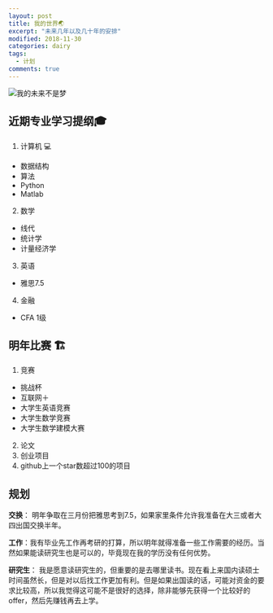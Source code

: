 ```yaml
---
layout: post
title: 我的世界🌏
excerpt: "未来几年以及几十年的安排"
modified: 2018-11-30
categories: dairy
tags: 
  - 计划
comments: true
---
```

![我的未来不是梦](https://images.unsplash.com/photo-1531424820718-061c5b72699f?ixlib=rb-0.3.5&ixid=eyJhcHBfaWQiOjEyMDd9&s=2674805603173a8f889d1b72e4a6d0b2&auto=format&fit=crop&w=1350&q=80)

## 近期专业学习提纲🎓

1. 计算机 💻
  - 数据结构
  - 算法
  - Python
  - Matlab
2. 数学
  - 线代
  - 统计学
  - 计量经济学
3. 英语
  - 雅思7.5
4. 金融
  - CFA 1级

## 明年比赛 🏗

1. 竞赛
  - 挑战杯
  - 互联网＋
  - 大学生英语竞赛
  - 大学生数学竞赛
  - 大学生数学建模大赛
2. 论文
3. 创业项目
4. github上一个star数超过100的项目

## 规划

**交换**： 明年争取在三月份把雅思考到7.5，如果家里条件允许我准备在大三或者大四出国交换半年。

**工作**：我有毕业先工作再考研的打算，所以明年就得准备一些工作需要的经历。当然如果能读研究生也是可以的，毕竟现在我的学历没有任何优势。

**研究生**： 我是愿意读研究生的，但重要的是去哪里读书。现在看上来国内读硕士时间虽然长，但是对以后找工作更加有利。但是如果出国读的话，可能对资金的要求比较高，所以我觉得这可能不是很好的选择，除非能够先获得一个比较好的offer，然后先赚钱再去上学。

